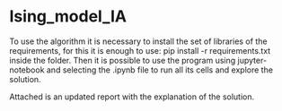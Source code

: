 # Ising_model_IA
To use the algorithm it is necessary to install the set of libraries of the requirements, for this it is enough to use: pip install -r requirements.txt inside the folder. Then it is possible to use the program using jupyter-notebook and selecting the .ipynb file to run all its cells and explore the solution.

Attached is an updated report with the explanation of the solution.
